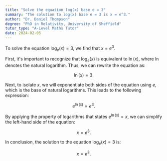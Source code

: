 ```yaml
---
title: "Solve the equation log(x) base e = 3"
summary: "The solution to log(x) base e = 3 is x = e^3."
author: "Dr. Daniel Thompson"
degree: "PhD in Relativity, University of Sheffield"
tutor_type: "A-Level Maths Tutor"
date: 2024-02-05
---
```


To solve the equation $\log_e(x) = 3$, we find that $x = e^3$.

First, it's important to recognize that $\log_e(x)$ is equivalent to $\ln(x)$, where $\ln$ denotes the natural logarithm. Thus, we can rewrite the equation as:

$$
\ln(x) = 3.
$$

Next, to isolate $x$, we will exponentiate both sides of the equation using $e$, which is the base of natural logarithms. This leads to the following expression:

$$
e^{\ln(x)} = e^3.
$$

By applying the property of logarithms that states $e^{\ln(x)} = x$, we can simplify the left-hand side of the equation:

$$
x = e^3.
$$

In conclusion, the solution to the equation $\log_e(x) = 3$ is:

$$
x = e^3.
$$
    